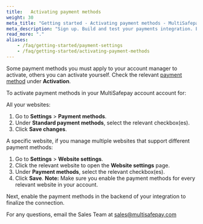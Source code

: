 ```yaml
---
title:   Activating payment methods
weight: 30
meta_title: "Getting started - Activating payment methods - MultiSafepay Docs"
meta_description: "Sign up. Build and test your payments integration. Explore our products and services. Use our API Reference, SDKs, and wrappers. Get support."
read_more: "."
aliases:
    - /faq/getting-started/payment-settings
    - /faq/getting-started/activating-payment-methods
---
```


Some payment methods you must apply to your account manager to activate, others you can activate yourself. Check the relevant [payment method](/payment-methods/) under **Activation**.

To activate payment methods in your MultiSafepay account account for:

All your websites:

1. Go to **Settings** > **Payment methods**.
2. Under **Standard payment methods**, select the relevant checkbox(es).
3. Click **Save changes**.

A specific website, if you manage multiple websites that support different payment methods:

1. Go to **Settings** > **Website settings**.
2. Click the relevant website to open the **Website settings** page.
3. Under **Payment methods**, select the relevant checkbox(es).
4. Click **Save**.
**Note:** Make sure you enable the payment methods for every relevant website in your account.

Next, enable the payment methods in the backend of your integration to finalize the connection.

For any questions, email the Sales Team at <sales@multisafepay.com>
